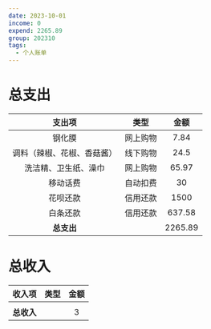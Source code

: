 ```yaml
---
date: 2023-10-01
income: 0
expend: 2265.89
group: 202310
tags:
  - 个人账单
---
```

# 总支出

|           支出项           |   类型   |  金额   |
|:--------------------------:|:--------:|:-------:|
|           钢化膜           | 网上购物 |  7.84   |
| 调料（辣椒、花椒、香菇酱） | 线下购物 |  24.5   |
|    洗洁精、卫生纸、澡巾    | 网上购物 |  65.97  |
|          移动话费          | 自动扣费 |   30    |
|          花呗还款          | 信用还款 |  1500   |
|          白条还款          | 信用还款 | 637.58  |
|         **总支出**         |          | 2265.89 |
<!-- TBLFM: @>$3=sum(@I..@-1) -->

# 总收入
|   收入项   | 类型 | 金额 |
|:----------:|:----:|:----:|
|            |      |      | 
| **总收入** |      |  3   |
<!-- TBLFM: @>$3=sum(@I..@-1) -->